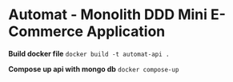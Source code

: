 # Automat - Monolith DDD Mini E-Commerce Application

**Build docker file**
`docker build -t automat-api .`

**Compose up api with mongo db**
`docker compose-up`
